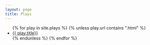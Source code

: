 ```yaml
---
layout: page
title: Plays
---
```


<ul class="plays-list">
  {% for play in site.plays %}
    {% unless play.url contains ".html" %}
    <li class="plays-list-item">
      <a href="{{ play.url }}">{{ play.title}} </a>
    </li>
    {% endunless %}
  {% endfor %}
</ul>
